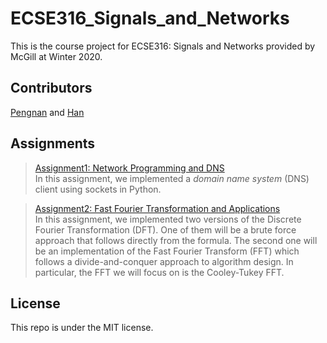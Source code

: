 # ECSE316_Signals_and_Networks
This is the course project for ECSE316: Signals and Networks provided by McGill at Winter 2020.  

## Contributors  
[Pengnan](https://github.com/Catosine) and [Han](https://github.com/albat3ross)  

## Assignments  
> [Assignment1: Network Programming and DNS](https://github.com/Catosine/ECSE316_Signals_and_Networks/tree/master/assignment1)  
> In this assignment, we implemented a _domain name system_ (DNS) client using sockets in Python.    

> [Assignment2: Fast Fourier Transformation and Applications](https://github.com/Catosine/ECSE316_Signals_and_Networks/tree/master/assignment2)  
> In this assignment, we implemented two versions of the Discrete Fourier Transformation (DFT). 
> One of them will be a brute force approach that follows directly from the formula. The second one 
> will be an implementation of the Fast Fourier Transform (FFT) which follows a divide-and-conquer
> approach to algorithm design. In particular, the FFT we will focus on is the Cooley-Tukey FFT.

## License  
This repo is under the MIT license.

